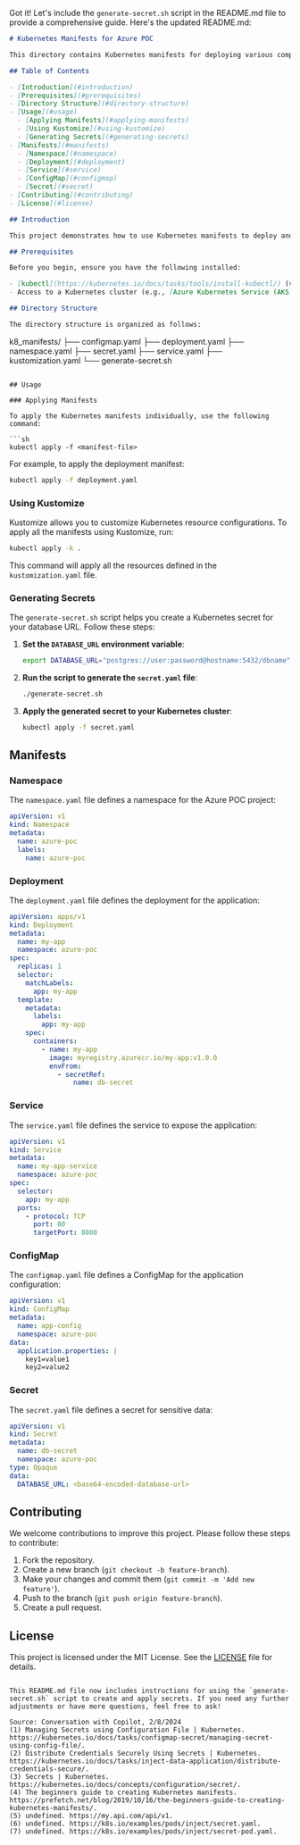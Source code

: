 Got it! Let's include the `generate-secret.sh` script in the README.md file to provide a comprehensive guide. Here's the updated README.md:

```markdown
# Kubernetes Manifests for Azure POC

This directory contains Kubernetes manifests for deploying various components of the Azure Proof of Concept (POC) project. These manifests define the desired state of your Kubernetes resources and enable you to manage your infrastructure as code.

## Table of Contents

- [Introduction](#introduction)
- [Prerequisites](#prerequisites)
- [Directory Structure](#directory-structure)
- [Usage](#usage)
  - [Applying Manifests](#applying-manifests)
  - [Using Kustomize](#using-kustomize)
  - [Generating Secrets](#generating-secrets)
- [Manifests](#manifests)
  - [Namespace](#namespace)
  - [Deployment](#deployment)
  - [Service](#service)
  - [ConfigMap](#configmap)
  - [Secret](#secret)
- [Contributing](#contributing)
- [License](#license)

## Introduction

This project demonstrates how to use Kubernetes manifests to deploy and manage applications on a Kubernetes cluster. The manifests include definitions for namespaces, deployments, services, ConfigMaps, and secrets, providing a comprehensive setup for the Azure POC project.

## Prerequisites

Before you begin, ensure you have the following installed:

- [kubectl](https://kubernetes.io/docs/tasks/tools/install-kubectl/) (v1.18.0 or later)
- Access to a Kubernetes cluster (e.g., [Azure Kubernetes Service (AKS)](https://docs.microsoft.com/en-us/azure/aks/))

## Directory Structure

The directory structure is organized as follows:

```
k8_manifests/
├── configmap.yaml
├── deployment.yaml
├── namespace.yaml
├── secret.yaml
├── service.yaml
├── kustomization.yaml
└── generate-secret.sh
```

## Usage

### Applying Manifests

To apply the Kubernetes manifests individually, use the following command:

```sh
kubectl apply -f <manifest-file>
```

For example, to apply the deployment manifest:

```sh
kubectl apply -f deployment.yaml
```

### Using Kustomize

Kustomize allows you to customize Kubernetes resource configurations. To apply all the manifests using Kustomize, run:

```sh
kubectl apply -k .
```

This command will apply all the resources defined in the `kustomization.yaml` file.

### Generating Secrets

The `generate-secret.sh` script helps you create a Kubernetes secret for your database URL. Follow these steps:

1. **Set the `DATABASE_URL` environment variable**:
   ```sh
   export DATABASE_URL="postgres://user:password@hostname:5432/dbname"
   ```

2. **Run the script to generate the `secret.yaml` file**:
   ```sh
   ./generate-secret.sh
   ```

3. **Apply the generated secret to your Kubernetes cluster**:
   ```sh
   kubectl apply -f secret.yaml
   ```

## Manifests

### Namespace

The `namespace.yaml` file defines a namespace for the Azure POC project:

```yaml
apiVersion: v1
kind: Namespace
metadata:
  name: azure-poc
  labels:
    name: azure-poc
```

### Deployment

The `deployment.yaml` file defines the deployment for the application:

```yaml
apiVersion: apps/v1
kind: Deployment
metadata:
  name: my-app
  namespace: azure-poc
spec:
  replicas: 1
  selector:
    matchLabels:
      app: my-app
  template:
    metadata:
      labels:
        app: my-app
    spec:
      containers:
        - name: my-app
          image: myregistry.azurecr.io/my-app:v1.0.0
          envFrom:
            - secretRef:
                name: db-secret
```

### Service

The `service.yaml` file defines the service to expose the application:

```yaml
apiVersion: v1
kind: Service
metadata:
  name: my-app-service
  namespace: azure-poc
spec:
  selector:
    app: my-app
  ports:
    - protocol: TCP
      port: 80
      targetPort: 8080
```

### ConfigMap

The `configmap.yaml` file defines a ConfigMap for the application configuration:

```yaml
apiVersion: v1
kind: ConfigMap
metadata:
  name: app-config
  namespace: azure-poc
data:
  application.properties: |
    key1=value1
    key2=value2
```

### Secret

The `secret.yaml` file defines a secret for sensitive data:

```yaml
apiVersion: v1
kind: Secret
metadata:
  name: db-secret
  namespace: azure-poc
type: Opaque
data:
  DATABASE_URL: <base64-encoded-database-url>
```

## Contributing

We welcome contributions to improve this project. Please follow these steps to contribute:

1. Fork the repository.
2. Create a new branch (`git checkout -b feature-branch`).
3. Make your changes and commit them (`git commit -m 'Add new feature'`).
4. Push to the branch (`git push origin feature-branch`).
5. Create a pull request.

## License

This project is licensed under the MIT License. See the [LICENSE](../LICENSE) file for details.
```

This README.md file now includes instructions for using the `generate-secret.sh` script to create and apply secrets. If you need any further adjustments or have more questions, feel free to ask!

Source: Conversation with Copilot, 2/8/2024
(1) Managing Secrets using Configuration File | Kubernetes. https://kubernetes.io/docs/tasks/configmap-secret/managing-secret-using-config-file/.
(2) Distribute Credentials Securely Using Secrets | Kubernetes. https://kubernetes.io/docs/tasks/inject-data-application/distribute-credentials-secure/.
(3) Secrets | Kubernetes. https://kubernetes.io/docs/concepts/configuration/secret/.
(4) The beginners guide to creating Kubernetes manifests. https://prefetch.net/blog/2019/10/16/the-beginners-guide-to-creating-kubernetes-manifests/.
(5) undefined. https://my.api.com/api/v1.
(6) undefined. https://k8s.io/examples/pods/inject/secret.yaml.
(7) undefined. https://k8s.io/examples/pods/inject/secret-pod.yaml.